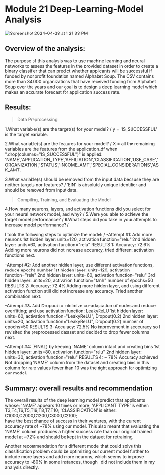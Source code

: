 # Module 21 Deep-Learning-Model Analysis

![Screenshot 2024-04-28 at 1 21 33 PM](https://github.com/apkaur32/deep-learning-challenge/assets/150749167/f63e10ca-7ba7-4503-9e81-0b7bb99c58be)

## Overview of the analysis: 
The purpose of this analysis was to use machine learning and neural networks to assess the features in the provided dataset in order to create a binary classifier that can predict whether applicants will be successful if funded by nonprofit foundation named Alphabet Soup. The CSV contains more than 34,000 organizations that have received funding from Alphabet Soup over the years and our goal is to design a deep learning model which makes an accurate forecast for application success rate.

## Results:

> Data Preprocessing

1.What variable(s) are the target(s) for your model? /
y = 'IS_SUCCESSFUL' is the target variable. 

2.What variable(s) are the features for your model? /
X = all the remaining variables are the features from the application_df when ".drop(columns="IS_SUCCESSFUL")" is applied: 'NAME','APPLICATION_TYPE','AFFILIATION','CLASSIFICATION','USE_CASE','ORGANIZATION','STATUS','INCOME_AMT','SPECIAL_CONSIDERATIONS','ASK_AMT.

3.What variable(s) should be removed from the input data because they are neither targets nor features? /
'EIN' is absolutely unique identifier and should be removed from input data. 

> Compiling, Training, and Evaluating the Model

4.How many neurons, layers, and activation functions did you select for your neural network model, and why? /
5.Were you able to achieve the target model performance? / 
6.What steps did you take in your attempts to increase model performance? /

I took the following steps to optimize the model: /
-Attempt #1: Add more neurons
1st hidden layer: units=120, activation function="relu"
2nd hidden layer: units=60, activation function="relu"
RESULTS 1: Accuracy: 72.6%
Adding more neurons did not increase accuracy, tried different activation functions next.

-Attempt #2: Add another hidden layer, use different activation functions, reduce epochs number
1st hidden layer: units=120, activation function="relu"
2nd hidden layer: units=60, activation function="relu"
3rd hidden layer: units=20, activation function="tanh"
number of epochs=50
RESULTS 2: Accuracy: 72.4%
Adding more hidden layer, and using different activation function still did not increase any accuracy. Tried another combination next.

-Attempt #3: Add Dropout to minimize co-adaptation of nodes and reduce overfitting; and use activation function: LeakyReLU
1st hidden layer: units=60, activation function="LeakyReLU", Dropout(0.2)
2nd hidden layer: units=20, activation function="LeakyReLU", Dropout(0.2)
number of epochs=50
RESULTS 3: Accuracy: 72.5%
No improvement in acccuracy so I revisited the preprocessed dataset and decided to drop fewer columns next. 

-Attempt #4: (FINAL) by keeping 'NAME' column intact and creating bins
1st hidden layer: units=80, activation function="relu"
2nd hidden layer: units=30, activation function="relu"
RESULTS 4: ~ 78% Accuracy achieved
Not dropping 'NAME' column from the dataset and creating bins in this column for rare values fewer than 10 was the right approach for optimizing our model.

## Summary: overall results and recommendation
The overall results of the deep learning model predict that applicants whose: 
'NAME' appears 10 times or more;
'APPLICANT_TYPE' is either: T3,T4,T6,T5,T19,T8,T7,T10; 
'CLASSIFICATION' is either: C1000,C2000,C1200,C3000,C2100;  
have the best chance of success in their ventures, with the current accuracy rate of ~78% using our model. This also meant that evaluating the 'NAME' column produces a higher success rate than our original trained model at ~72% and should be kept in the dataset for retraining. 

Another recommendation for a different model that could solve this classification problem could be optimizing our current model further to include more layers and add more neurons, which seems to improve accuracy to ~80% in some instances, though I did not include them in my analysis directly. 
